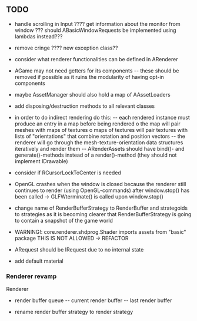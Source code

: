 ## TODO
- handle scrolling in Input
???? get information about the monitor from window
??? should ABasicWindowRequests be implemented using lambdas instead???
- remove cringe
???? new exception class??
- consider what renderer functionalities can be defined in ARenderer
- AGame may not need getters for its components
	-- these should be removed if possible as it ruins the modularity of 
	having opt-in components
- maybe AssetManager should also hold a map of AAssetLoaders
- add disposing/destruction methods to all relevant classes
- in order to do indirect rendering do this:
	-- each rendered instance must produce an entry in a map before being 
	rendered
		o the map will pair meshes with maps of textures
		o maps of textures will pair textures with lists of "orientations"
		that combine rotation and position vectors
	-- the renderer will go through the mesh-texture-orientation data structures
	iteratively and render them
	-- ARenderAssets should have bind()- and generate()-methods instead of a
	render()-method (they should not implement IDrawable)
- consider if RCursorLockToCenter is needed
- OpenGL crashes when the window is closed because the renderer still continues
to render (using OpenGL-commands) after window.stop() has been called
	-> GLFWterminate() is called upon window.stop()
- change name of RenderBufferStrategy to RenderBuffer and strategoids to strategies
as it is becoming clearer that RenderBufferStrategy is going to contain a snapshot
of the game world 
- WARNING!: core.renderer.shdprog.Shader imports assets from "basic" package
THIS IS NOT ALLOWED -> REFACTOR
- ARequest should be IRequest due to no internal state

- add default material

### Renderer revamp
Renderer
- render buffer queue
	-- current render buffer
	-- last render buffer

- rename render buffer strategy to render strategy
	
